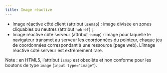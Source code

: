 ```yaml
---
title: Image réactive
---
```


- Image réactive côté client (attribut `usemap`) : image divisée en zones cliquables ou neutres (attribut `nohref`) ;
- Image réactive côté serveur (attribut `ismap`) : image pour laquelle le navigateur transmet au serveur les coordonnées du pointeur, chaque jeu de coordonnées correspondant à une ressource (page web). L’image réactive côté serveur est extrêmement rare.

Note : en HTML5, l’attribut `ismap` est obsolète et non conforme pour les boutons de type `image` (`input type="image"`).
